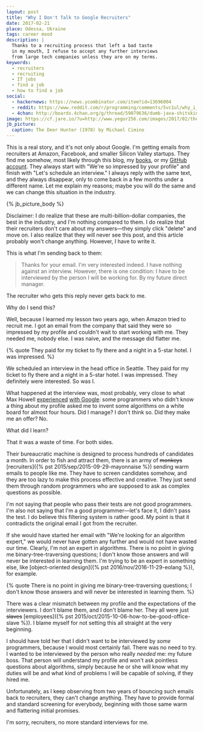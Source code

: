 ```yaml
---
layout: post
title: "Why I Don't Talk to Google Recruiters"
date: 2017-02-21
place: Odessa, Ukraine
tags: career mood
description: |
  Thanks to a recruiting process that left a bad taste
  in my mouth, I refuse to accept any further interviews
  from large tech companies unless they are on my terms.
keywords:
  - recruiters
  - recruiting
  - IT jobs
  - find a job
  - how to find a job
social:
  - hackernews: https://news.ycombinator.com/item?id=13696004
  - reddit: https://www.reddit.com/r/programming/comments/5vc1ul/why_i_dont_talk_to_google_recruiters/
  - 4chan: http://boards.4chan.org/g/thread/59079636/dumb-java-shitskin-gets-buttblasted-because-job
image: https://cf.jare.io/?u=http://www.yegor256.com/images/2017/02/the-deer-hunter.jpg
jb_picture:
  caption: The Deer Hunter (1978) by Michael Cimino
---
```


This is a real story, and it's not only about Google. I'm getting emails from recruiters
at Amazon, Facebook, and smaller Silicon Valley startups. They
find me somehow, most likely through this blog, my
[books](/books.html), or my [GitHub account](https://github.com/yegor256).
They always start with "We're so impressed by your profile" and finish with
"Let's schedule an interview." I always reply with the same text, and they
always disappear, only to come back in a few months under a different name.
Let me explain my reasons; maybe you will do the same and we can change
this situation in the industry.

<!--more-->

{% jb_picture_body %}

Disclaimer: I do realize that these are multi-billion-dollar companies, the best
in the industry, and I'm nothing compared to them.
I do realize that their recruiters don't care about my answers&mdash;they
simply click "delete" and move on. I also realize that they will never see
this post, and this article probably won't change anything. However,
I have to write it.

This is what I'm sending back to them:

> Thanks for your email. I'm very interested indeed. I have nothing against
an interview. However, there is one condition: I have to be interviewed by the
person I will be working for. By my future direct manager.

The recruiter who gets this reply never gets back to me.

Why do I send this?

Well, because I learned my lesson two years ago,
when Amazon tried to recruit me. I got an email from the company
that said they were so impressed by my profile and couldn't wait
to start working with me. They needed me, nobody else. I was naive, and the
message did flatter me.

{% quote They paid for my ticket to fly there and a night in a 5-star hotel. I was impressed. %}

We scheduled an interview in the head office in Seattle. They paid for my ticket to fly
there and a night in a 5-star hotel. I was impressed. They definitely were
interested. So was I.

What happened at the interview was, most probably, very close to what
Max Howell [experienced](https://twitter.com/mxcl/status/608682016205344768)
[with Google](https://news.ycombinator.com/item?id=9695102):
some programmers who didn't know a thing about my profile
asked me to invent some algorithms on a white board for almost
four hours. Did I manage? I don't think so. Did they make me an offer? No.

What did I learn?

That it was a waste of time. For both sides.

Their bureaucratic machine is designed to process hundreds of candidates
a month. In order to fish and attract them, there is an army of
<del>monkeys</del>
[recruiters]({% pst 2015/sep/2015-09-29-mayonnaise %})
sending warm emails to people like me.
They have to screen candidates somehow, and they are too lazy to make this
process effective and creative. They just send them through random
programmers who are supposed to ask as complex questions as possible.

I'm not saying that people who pass their tests are not good programmers.
I'm also not saying that I'm a good programmer&mdash;let's face it,
I didn't pass the test. I do believe this filtering system is rather good.
My point is that it contradicts the original email I got from the recruiter.

If she would have started her email with "We're looking for an algorithm
expert," we would never have gotten any further and would not have wasted our time.
Clearly, I'm not an expert in algorithms. There is no point in giving
me binary-tree-traversing questions; I don't know those answers
and will never be interested in learning them. I'm trying to be an expert
in something else, like [object-oriented design]({% pst 2016/nov/2016-11-29-eolang %}),
for example.

{% quote There is no point in giving me binary-tree-traversing questions; I don't know those answers and will never be interested in learning them. %}

There was a clear mismatch between my profile and the expectations of
the interviewers. I don't blame them, and I don't blame her. They
all were just <del>slaves</del>
[employees]({% pst 2015/oct/2015-10-06-how-to-be-good-office-slave %}). I blame myself for not setting
this all straight at the very beginning.

I should have told her that I didn't want to be interviewed by _some_
programmers, because I would most certainly fail. There was no need to try. I wanted to be interviewed
by the person who really _needed_ me: my future boss. That person will
understand my profile and won't ask pointless questions about algorithms, simply because
he or she will know what my duties will be and what kind of problems
I will be capable of solving, if they hired me.

Unfortunately, as I keep observing from two years of bouncing
such emails back to recruiters, they can't change anything. They have
to provide formal and standard screening for everybody, beginning with
those same warm and flattering initial promises.

I'm sorry, recruiters, no more standard interviews for me.
